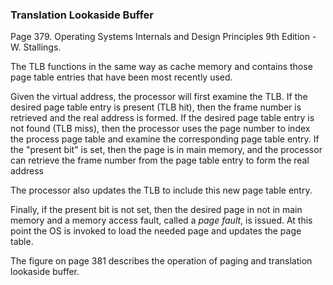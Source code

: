 ### Translation Lookaside Buffer

Page 379. Operating Systems Internals and Design Principles 9th Edition - W. Stallings.

The TLB functions in the same way as cache memory  and contains those page table entries that have been most recently used.

Given the virtual address, the processor will first examine the TLB. If the desired page table entry is present (TLB hit), then the frame number is retrieved and the real address is formed. If the desired page table entry is not found (TLB miss), then the processor uses the page number to index the process page table and examine the corresponding page table entry. If the "present bit" is set, then the page is in main memory, and the processor can retrieve the frame number from the page table entry to form the real address

The processor also updates the TLB to include this new page table entry.

Finally, if the present bit is not set, then the desired page in not in main memory and a memory access fault, called a *page fault*, is issued. At this point the OS is invoked to load the needed page and updates the page table.

The figure on page 381 describes the operation of paging and translation lookaside buffer.
